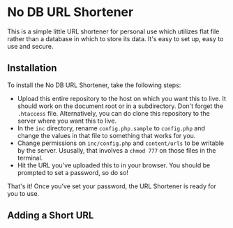 No DB URL Shortener
===================

This is a simple little URL shortener for personal use which utilizes flat file rather than a database in which to store its data. It's easy to set up, easy to use and secure.

Installation
------------

To install the No DB URL Shortener, take the following steps:

* Upload this entire repository to the host on which you want this to live. It should work on the document root or in a subdirectory. Don't forget the `.htaccess` file. Alternatively, you can do clone this repository to the server where you want this to live.
* In the `inc` directory, rename `config.php.sample` to `config.php` and change the values in that file to something that works for you.
* Change permissions on `inc/config.php` and `content/urls` to be writable by the server. Ususally, that involves a `chmod 777` on those files in the terminal.
* Hit the URL you've uploaded this to in your browser. You should be prompted to set a password, so do so!

That's it! Once you've set your password, the URL Shortener is ready for you to use.

Adding a Short URL
-----------------


